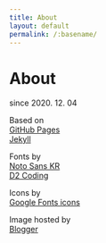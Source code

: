 ```yaml
---
title: About
layout: default
permalink: /:basename/
---
```

<div class="page-title">
  <h1>About</h1>
</div>

since 2020. 12. 04

Based on  
[GitHub Pages](https://pages.github.com/)  
[Jekyll](https://jekyllrb.com/)


Fonts by  
[Noto Sans KR](https://fonts.google.com/specimen/Noto+Sans+KR)  
[D2 Coding](https://github.com/naver/d2codingfont)

Icons by  
[Google Fonts icons](https://fonts.google.com/icons)

Image hosted by  
[Blogger](https://www.blogger.com/)